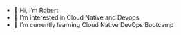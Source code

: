 - 👋 Hi, I’m Robert 
- 👀 I’m interested in Cloud Native and Devops 
- 🌱 I’m currently learning Cloud Native DevOps Bootcamp
